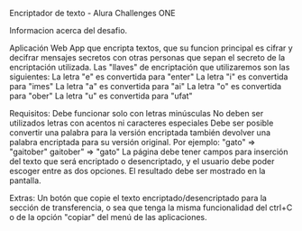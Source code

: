 Encriptador de texto - Alura Challenges ONE

Informacion acerca del desafio.

Aplicación Web App que encripta textos, que su funcion principal es cifrar y decifrar mensajes secretos con otras personas que sepan el secreto de la encriptación utilizada.
Las "llaves" de encriptación que utilizaremos son las siguientes:
La letra "e" es convertida para "enter" La letra "i" es convertida para "imes" La letra "a" es convertida para "ai" La letra "o" es convertida para "ober" La letra "u" es convertida para "ufat"

Requisitos:
Debe funcionar solo con letras minúsculas
No deben ser utilizados letras con acentos ni caracteres especiales
Debe ser posible convertir una palabra para la versión encriptada también devolver una palabra encriptada para su versión original. Por ejemplo: "gato" => "gaitober" gaitober" => "gato"
La página debe tener campos para inserción del texto que será encriptado o desencriptado, y el usuario debe poder escoger entre as dos opciones.
El resultado debe ser mostrado en la pantalla.

Extras:
Un botón que copie el texto encriptado/desencriptado para la sección de transferencia, o sea que tenga la misma funcionalidad del ctrl+C o de la opción "copiar" del menú de las aplicaciones.
